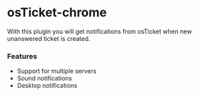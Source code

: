 osTicket-chrome
===============

With this plugin you will get notifications from osTicket when new unanswered ticket is created.
 
### Features
 * Support for multiple servers
 * Sound notifications
 * Desktop notifications